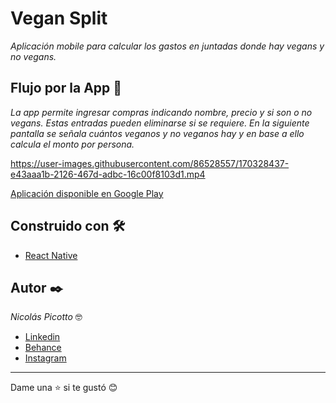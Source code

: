 # Vegan Split

_Aplicación mobile para calcular los gastos en juntadas donde hay vegans y no vegans._

## Flujo por la App 🚀

_La app permite ingresar compras indicando nombre, precio y si son o no vegans. Estas entradas pueden eliminarse si se requiere. En la siguiente pantalla se señala cuántos veganos y no veganos hay y en base a ello calcula el monto por persona._ 

https://user-images.githubusercontent.com/86528557/170328437-e43aaa1b-2126-467d-adbc-16c00f8103d1.mp4

[Aplicación disponible en Google Play](https://play.google.com/store/apps/details?id=com.nicopicotto.VeganSplit)

## Construido con 🛠️
 * [React Native](https://reactnative.dev/)

## Autor ✒️

_Nicolás Picotto_ :nerd_face:

 * [Linkedin](https://github.com/NicoPicotto)
 * [Behance](https://www.behance.net/nicolaspicotto)
 * [Instagram](https://www.instagram.com/npicotto)

---
Dame una :star: si te gustó 😊
